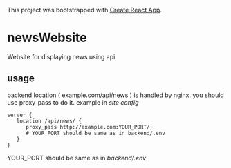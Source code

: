 This project was bootstrapped with [Create React App](https://github.com/facebook/create-react-app).

# newsWebsite
Website for displaying news using api

## usage

backend location ( example.com/api/news ) is handled by nginx.
you should use proxy_pass to do it.
example
in *site config*
```nginx
server {
   location /api/news/ {
      proxy_pass http://example.com:YOUR_PORT/;
      # YOUR_PORT should be same as in backend/.env 
   }
}
```
YOUR_PORT should be same as in *backend/.env* 